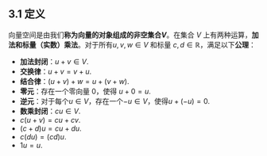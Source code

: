 ## 3.1 定义

向量空间是由我们**称为向量的对象组成的非空集合$V$**。在集合 $V$ 上有两种运算，**加法和标量（实数）乘法**。对于所有$u, v, w \in V$ 和标量 $c, d \in \mathbb{R}$，满足以下**公理**：

- **加法封闭**：$u + v \in V$.
- **交换律**：$u + v = v + u$.
- **结合律**：$(u + v) + w = u + (v + w)$.
- **零元**：存在一个零向量 $0$，使得 $u + 0 = u$.
- **逆元**：对于每个$u \in V$，存在一个$-u \in V$，使得$u + (-u) = 0$.
- **数乘封闭**：$cu \in V$.
- $c(u + v) = cu + cv$.
- $(c + d)u = cu + du$.
- $c(du) = (cd)u$.
- $1u = u$.

